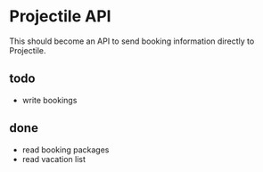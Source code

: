 # Projectile API

This should become an API to send booking information directly to Projectile.

## todo

* write bookings


## done

* read booking packages
* read vacation list



